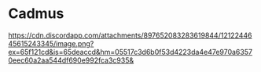 # Cadmus






https://cdn.discordapp.com/attachments/897652083283619844/1212244645615243345/image.png?ex=65f121cd&is=65deaccd&hm=05517c3d6b0f53d4223da4e47e970a63570eec60a2aa544df690e992fca3c935&




